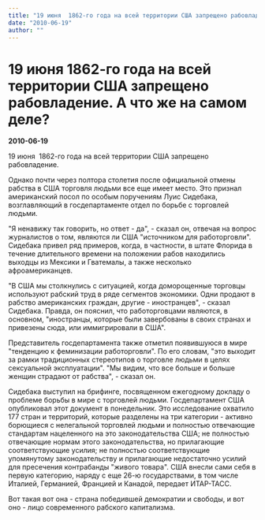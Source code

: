 ```yaml
---
title: "19 июня  1862-го года на всей территории США запрещено рабовладение. А что же на самом деле?"
date: "2010-06-19"
author: ""
---
```


# 19 июня  1862-го года на всей территории США запрещено рабовладение. А что же на самом деле?

**2010-06-19** 

19 июня  1862-го года на всей территории США запрещено рабовладение.

Однако почти через полтора столетия после официальной отмены рабства в США торговля людьми все еще имеет место. Это признал американский посол по особым поручениям Луис Сидебака, возглавляющий в госдепартаменте отдел по борьбе с торговлей людьми.



"Я ненавижу так говорить, но ответ - да", - сказал он, отвечая на вопрос журналистов о том, являются ли США "источником для работорговли". Сидебака привел ряд примеров, когда, в частности, в штате Флорида в течение длительного времени на положении рабов находились выходцы из Мексики и Гватемалы, а также несколько афроамериканцев.



"В США мы столкнулись с ситуацией, когда доморощенные торговцы используют рабский труд в ряде сегментов экономики. Одни продают в рабство американских граждан, другие - иностранцев", - сказал Сидебака. Правда, он пояснил, что работорговцами являются, в основном, "иностранцы, которые были завербованы в своих странах и привезены сюда, или иммигрировали в США".



Представитель госдепартамента также отметил появившуюся в мире "тенденцию к феминизации работорговли". По его словам, "это выходит за рамки традиционных стереотипов о торговле людьми в целях сексуальной эксплуатации". "Мы видим, что все больше и больше женщин страдают от рабства", - сказал он.

Сидебака выступил на брифинге, посвященном ежегодному докладу о проблеме борьбы в мире с торговлей людьми. Госдепартамент США опубликовал этот документ в понедельник. Это исследование охватило 177 стран и территорий, которые разделены на три категории - активно борющиеся с нелегальной торговлей людьми и полностью отвечающие стандартам нацеленного на это законодательства США; не полностью отвечающие нормам этого законодательства, но прилагающие соответствующие усилия; не полностью соответствующие упомянутому законодательству и прилагающие недостаточно усилий для пресечения контрабанды "живого товара". США внесли сами себя в первую категорию, наряду с еще 26-ю государствами, в том числе Италией, Германией, Францией и Канадой, передает ИТАР-ТАСС.

Вот такая вот она - страна победившей демократии и свободы, и вот оно - лицо современного рабского капитализма.